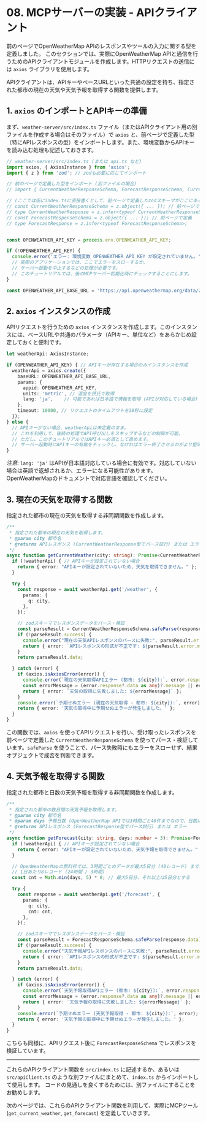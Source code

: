 # 08. MCPサーバーの実装 - APIクライアント

前のページでOpenWeatherMap APIのレスポンスやツールの入力に関する型を定義しました。
このセクションでは、実際にOpenWeatherMap APIと通信を行うためのAPIクライアントモジュールを作成します。HTTPリクエストの送信には `axios` ライブラリを使用します。

APIクライアントは、APIキーやベースURLといった共通の設定を持ち、指定された都市の現在の天気や天気予報を取得する関数を提供します。

## 1. `axios` のインポートとAPIキーの準備

まず、`weather-server/src/index.ts` ファイル（またはAPIクライアント用の別ファイルを作成する場合はそのファイル）で `axios` と、前ページで定義した型（特にAPIレスポンスの型）をインポートします。また、環境変数からAPIキーを読み込む処理も記述しておきます。

```typescript
// weather-server/src/index.ts (または api.ts など)
import axios, { AxiosInstance } from 'axios';
import { z } from 'zod'; // zodも必要に応じてインポート

// 前のページで定義した型をインポート (別ファイルの場合)
// import { CurrentWeatherResponseSchema, ForecastResponseSchema, CurrentWeatherResponse, ForecastResponse } from './types';

// (ここでは仮にindex.tsに直接書くとして、前ページで定義したzodスキーマがここにあると仮定します)
// const CurrentWeatherResponseSchema = z.object({ ... }); // 前ページで定義
// type CurrentWeatherResponse = z.infer<typeof CurrentWeatherResponseSchema>;
// const ForecastResponseSchema = z.object({ ... }); // 前ページで定義
// type ForecastResponse = z.infer<typeof ForecastResponseSchema>;


const OPENWEATHER_API_KEY = process.env.OPENWEATHER_API_KEY;

if (!OPENWEATHER_API_KEY) {
  console.error('エラー: 環境変数 OPENWEATHER_API_KEY が設定されていません。');
  // 実際のアプリケーションでは、ここでエラーをスローするか、
  // サーバー起動を中止するなどの処理が必要です。
  // このチュートリアルでは、後のMCPサーバー初期化時にチェックすることにします。
}

const OPENWEATHER_API_BASE_URL = 'https://api.openweathermap.org/data/2.5';
```

## 2. `axios` インスタンスの作成

APIリクエストを行うための `axios` インスタンスを作成します。このインスタンスには、ベースURLや共通のパラメータ（APIキー、単位など）をあらかじめ設定しておくと便利です。

```typescript
let weatherApi: AxiosInstance;

if (OPENWEATHER_API_KEY) { // APIキーが存在する場合のみインスタンスを作成
  weatherApi = axios.create({
    baseURL: OPENWEATHER_API_BASE_URL,
    params: {
      appid: OPENWEATHER_API_KEY,
      units: 'metric', // 温度を摂氏で取得
      lang: 'ja',    // 可能であれば日本語で情報を取得 (APIが対応している場合)
    },
    timeout: 10000, // リクエストのタイムアウトを10秒に設定
  });
} else {
  // APIキーがない場合、weatherApiは未定義のまま。
  // これを利用して、後続の処理でAPI呼び出しをスキップするなどの制御が可能。
  // ただし、このチュートリアルではAPIキー必須として進めます。
  // サーバー起動時にAPIキーの有無をチェックし、なければエラー終了させるのがより堅牢です。
}
```
*注意*: `lang: 'ja'` はAPIが日本語対応している場合に有効です。対応していない場合は英語で返却されるか、エラーになる可能性があります。OpenWeatherMapのドキュメントで対応言語を確認してください。

## 3. 現在の天気を取得する関数

指定された都市の現在の天気を取得する非同期関数を作成します。

```typescript
/**
 * 指定された都市の現在の天気を取得します。
 * @param city 都市名
 * @returns APIレスポンス (CurrentWeatherResponse型でパース試行) または エラー
 */
async function getCurrentWeather(city: string): Promise<CurrentWeatherResponse | { error: string }> {
  if (!weatherApi) { // APIキーが設定されていない場合
    return { error: "APIキーが設定されていないため、天気を取得できません。" };
  }

  try {
    const response = await weatherApi.get('/weather', {
      params: {
        q: city,
      },
    });

    // zodスキーマでレスポンスデータをパース・検証
    const parseResult = CurrentWeatherResponseSchema.safeParse(response.data);
    if (!parseResult.success) {
      console.error("現在の天気APIレスポンスのパースに失敗:", parseResult.error.flatten());
      return { error: `APIレスポンスの形式が不正です: ${parseResult.error.message}` };
    }
    return parseResult.data;

  } catch (error) {
    if (axios.isAxiosError(error)) {
      console.error(`現在の天気取得APIエラー (都市: ${city}):`, error.response?.data || error.message);
      const errorMessage = (error.response?.data as any)?.message || error.message;
      return { error: `天気の取得に失敗しました: ${errorMessage}` };
    }
    console.error(`予期せぬエラー (現在の天気取得 - 都市: ${city}):`, error);
    return { error: '天気の取得中に予期せぬエラーが発生しました。' };
  }
}
```
この関数では、`axios` を使ってAPIリクエストを行い、受け取ったレスポンスを前ページで定義した `CurrentWeatherResponseSchema` を使ってパース・検証しています。`safeParse` を使うことで、パース失敗時にもエラーをスローせず、結果オブジェクトで成否を判断できます。

## 4. 天気予報を取得する関数

指定された都市と日数の天気予報を取得する非同期関数を作成します。

```typescript
/**
 * 指定された都市の数日間の天気予報を取得します。
 * @param city 都市名
 * @param days 予報日数 (OpenWeatherMap APIでは3時間ごと40件までなので、日数に換算してcntを指定)
 * @returns APIレスポンス (ForecastResponse型でパース試行) または エラー
 */
async function getForecast(city: string, days: number = 3): Promise<ForecastResponse | { error: string }> {
  if (!weatherApi) { // APIキーが設定されていない場合
    return { error: "APIキーが設定されていないため、天気予報を取得できません。" };
  }

  // OpenWeatherMapの無料枠では、3時間ごとのデータが最大5日分 (40レコード) まで取得可能
  // 1日あたり8レコード (24時間 / 3時間)
  const cnt = Math.min(days, 5) * 8; // 最大5日分、それ以上は5日分とする

  try {
    const response = await weatherApi.get('/forecast', {
      params: {
        q: city,
        cnt: cnt,
      },
    });

    // zodスキーマでレスポンスデータをパース・検証
    const parseResult = ForecastResponseSchema.safeParse(response.data);
    if (!parseResult.success) {
      console.error("天気予報APIレスポンスのパースに失敗:", parseResult.error.flatten());
      return { error: `APIレスポンスの形式が不正です: ${parseResult.error.message}` };
    }
    return parseResult.data;

  } catch (error) {
    if (axios.isAxiosError(error)) {
      console.error(`天気予報取得APIエラー (都市: ${city}):`, error.response?.data || error.message);
      const errorMessage = (error.response?.data as any)?.message || error.message;
      return { error: `天気予報の取得に失敗しました: ${errorMessage}` };
    }
    console.error(`予期せぬエラー (天気予報取得 - 都市: ${city}):`, error);
    return { error: '天気予報の取得中に予期せぬエラーが発生しました。' };
  }
}
```
こちらも同様に、APIリクエスト後に `ForecastResponseSchema` でレスポンスを検証しています。

---

これらのAPIクライアント関数を `src/index.ts` に記述するか、あるいは `src/apiClient.ts` のような別ファイルにまとめて、`index.ts` からインポートして使用します。
コードの見通しを良くするためには、別ファイルにすることをお勧めします。

次のページでは、これらのAPIクライアント関数を利用して、実際にMCPツール (`get_current_weather`, `get_forecast`) を定義していきます。